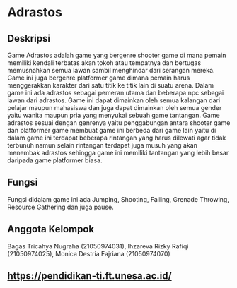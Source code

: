# Adrastos

## Deskripsi
Game Adrastos adalah game yang bergenre shooter game di mana pemain memiliki kendali terbatas akan tokoh atau tempatnya dan bertugas memusnahkan semua lawan sambil menghindar dari serangan mereka. Game ini juga bergenre platformer game dimana pemain harus menggerakkan karakter dari satu titik ke titik lain di suatu arena. Dalam game ini ada adrastos sebagai pemeran utama dan beberapa npc sebagai lawan dari adrastos. Game ini dapat dimainkan oleh semua kalangan dari pelajar maupun mahasiswa dan juga dapat dimainkan oleh semua gender yaitu wanita maupun pria yang menyukai sebuah game tantangan. Game adrastos sesuai dengan genrenya yaitu penggabungan antara shooter game dan platformer game membuat game ini berbeda dari game lain yaitu di dalam game ini terdapat beberapa rintangan yang harus dilewati agar tidak terbunuh namun selain rintangan terdapat juga musuh yang akan menembak adrastos sehingga game ini memiliki tantangan yang lebih besar daripada game platformer biasa.

## Fungsi
Fungsi didalam game ini ada Jumping, Shooting, Falling, Grenade Throwing, Resource Gathering dan juga pause.

## Anggota Kelompok
Bagas Tricahya Nugraha	(21050974031), Ihzareva Rizky Rafiqi 	(21050974025), Monica Destria Fajriana	(21050974070)

## https://pendidikan-ti.ft.unesa.ac.id/
